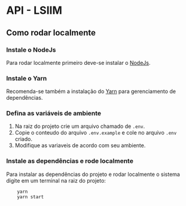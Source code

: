 # API - LSIIM

## Como rodar localmente

### Instale o NodeJs
Para rodar localmente primeiro deve-se instalar o [NodeJs](https://nodejs.org/en/download/package-manager).

### Instale o Yarn
Recomenda-se também a instalação do [Yarn](https://classic.yarnpkg.com/lang/en/docs/install/#windows-stable) para gerenciamento de dependências. 

### Defina as variáveis de ambiente
1. Na raiz do projeto crie um arquivo chamado de `.env`. 
2. Copie o conteudo do arquivo `.env.example` e cole no arquivo `.env` criado.
3. Modifique as variaveis de acordo com seu ambiente.

### Instale as dependências e rode localmente
Para instalar as dependências do projeto e rodar localmente o sistema digite em um terminal na raiz do projeto:

```
    yarn
    yarn start 
```